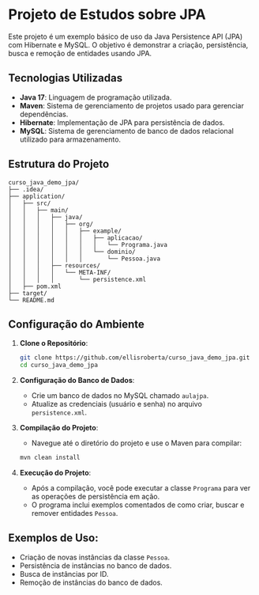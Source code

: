 # Projeto de Estudos sobre JPA

Este projeto é um exemplo básico de uso da Java Persistence API (JPA) com Hibernate e MySQL.
O objetivo é demonstrar a criação, persistência, busca e remoção de entidades usando JPA.

## Tecnologias Utilizadas

- **Java 17**: Linguagem de programação utilizada.
- **Maven**: Sistema de gerenciamento de projetos usado para gerenciar dependências.
- **Hibernate**: Implementação de JPA para persistência de dados.
- **MySQL**: Sistema de gerenciamento de banco de dados relacional utilizado para armazenamento.

## Estrutura do Projeto

```
curso_java_demo_jpa/
├── .idea/
├── application/
│   ├── src/
│   │   ├── main/
│   │   │   ├── java/
│   │   │   │   ├── org/
│   │   │   │   │   ├── example/
│   │   │   │   │   │   ├── aplicacao/
│   │   │   │   │   │   │   └── Programa.java
│   │   │   │   │   │   └── dominio/
│   │   │   │   │   │       └── Pessoa.java
│   │   │   ├── resources/
│   │   │   │   └── META-INF/
│   │   │   │       └── persistence.xml
│   ├── pom.xml
├── target/
└── README.md
```

## Configuração do Ambiente

1. **Clone o Repositório**:

   ```bash
   git clone https://github.com/ellisroberta/curso_java_demo_jpa.git
   cd curso_java_demo_jpa
   ```

2. **Configuração do Banco de Dados**:
   - Crie um banco de dados no MySQL chamado `aulajpa`.
   - Atualize as credenciais (usuário e senha) no arquivo `persistence.xml`.

3. **Compilação do Projeto**:
   - Navegue até o diretório do projeto e use o Maven para compilar:

    ```bash
   mvn clean install
   ```
       
4. **Execução do Projeto**:
   - Após a compilação, você pode executar a classe `Programa` para ver as operações de persistência em ação.
   - O programa inclui exemplos comentados de como criar, buscar e remover entidades `Pessoa`.
    

## Exemplos de Uso:

- Criação de novas instâncias da classe `Pessoa`.
- Persistência de instâncias no banco de dados.
- Busca de instâncias por ID.
- Remoção de instâncias do banco de dados.